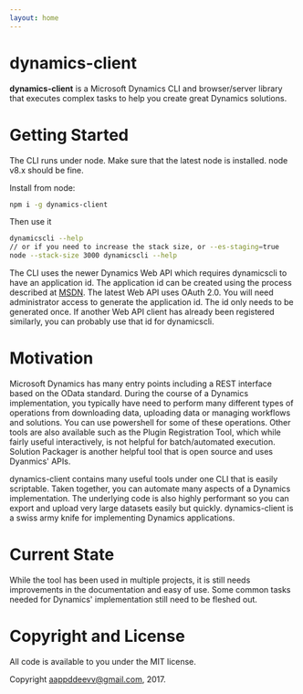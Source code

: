 ```yaml
---
layout: home
---
```


# dynamics-client

**dynamics-client** is a Microsoft Dynamics CLI and browser/server library that executes complex tasks to help you create great Dynamics solutions.

# Getting Started
The CLI runs under node. Make sure that the latest node is installed. node v8.x should be fine.

Install from node:
```sh
npm i -g dynamics-client
```
Then use it
```sh
dynamicscli --help
// or if you need to increase the stack size, or --es-staging=true
node --stack-size 3000 dynamicscli --help
```
The CLI uses the newer Dynamics Web API which requires dynamicscli to have an application id. The application id can be created using the process described at [MSDN](https://msdn.microsoft.com/en-us/library/mt622431.aspx). The latest Web API uses OAuth 2.0. You will need administrator access to generate the application id. The id only needs to be generated once. If another Web API client has already been registered similarly, you can probably use that id for dynamicscli.

# Motivation
Microsoft Dynamics has many entry points including a REST interface based on the OData standard. During the course of a Dynamics implementation, you typically have need to perform many different types of operations from downloading data, uploading data or managing workflows and solutions. You can use powershell for some of these operations. Other tools are also available such as the Plugin Registration Tool, which while fairly useful interactively, is not helpful for batch/automated execution. Solution Packager is another helpful tool that is open source and uses Dyanmics' APIs.

dynamics-client contains many useful tools under one CLI that is easily scriptable. Taken together, you can automate many aspects of a Dynamics implementation. The underlying code is also highly performant so you can export and upload very large datasets easily but quickly. dynamics-client is a swiss army knife for implementing Dynamics applications.

# Current State
While the tool has been used in multiple projects, it is still needs improvements in the documentation and easy of use. Some common tasks needed for Dynamics' implementation still need to be fleshed out.

# Copyright and License
All code is available to you under the MIT license.

Copyright aappddeevv@gmail.com, 2017.
